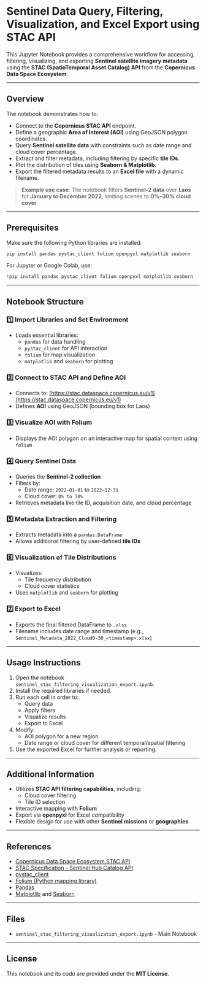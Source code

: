 # Sentinel Data Query, Filtering, Visualization, and Excel Export using STAC API

This Jupyter Notebook provides a comprehensive workflow for accessing, filtering, visualizing, and exporting **Sentinel satellite imagery metadata** using the **STAC (SpatioTemporal Asset Catalog) API** from the **Copernicus Data Space Ecosystem**.

---

## Overview

The notebook demonstrates how to:

-  Connect to the **Copernicus STAC API** endpoint.
-  Define a geographic **Area of Interest (AOI)** using GeoJSON polygon coordinates.
-  Query **Sentinel satellite data** with constraints such as date range and cloud cover percentage.
-  Extract and filter metadata, including filtering by specific **tile IDs**.
-  Plot the distribution of tiles using **Seaborn & Matplotlib**.
-  Export the filtered metadata results to an **Excel file** with a dynamic filename.

> **Example use case**: The notebook filters **Sentinel-2 data** over **Laos** for **January to December 2022**, limiting scenes to **0%–30% cloud cover**.

---

## Prerequisites

Make sure the following Python libraries are installed:

```bash
pip install pandas pystac_client folium openpyxl matplotlib seaborn
```

For Jupyter or Google Colab, use:

```python
!pip install pandas pystac_client folium openpyxl matplotlib seaborn
```

---

## Notebook Structure

### 1️⃣ Import Libraries and Set Environment

- Loads essential libraries:
  - `pandas` for data handling
  - `pystac_client` for API interaction
  - `folium` for map visualization
  - `matplotlib` and `seaborn` for plotting

### 2️⃣ Connect to STAC API and Define AOI

- Connects to: [https://stac.dataspace.copernicus.eu/v1](https://stac.dataspace.copernicus.eu/v1)
- Defines **AOI** using GeoJSON (bounding box for Laos)

### 3️⃣ Visualize AOI with Folium

- Displays the AOI polygon on an interactive map for spatial context using `folium`

### 4️⃣ Query Sentinel Data

- Queries the **Sentinel-2 collection**
- Filters by:
  - Date range: `2022-01-01` to `2022-12-31`
  - Cloud cover: `0% to 30%`
- Retrieves metadata like tile ID, acquisition date, and cloud percentage

### 5️⃣ Metadata Extraction and Filtering

- Extracts metadata into a `pandas.DataFrame`
- Allows additional filtering by user-defined **tile IDs**

### 6️⃣ Visualization of Tile Distributions

- Visualizes:
  - Tile frequency distribution
  - Cloud cover statistics
- Uses `matplotlib` and `seaborn` for plotting

### 7️⃣ Export to Excel

- Exports the final filtered DataFrame to `.xlsx`
- Filename includes date range and timestamp (e.g., `Sentinel_Metadata_2022_Cloud0-30_<timestamp>.xlsx`)

---

## Usage Instructions

1. Open the notebook `sentinel_stac_filtering_visualization_export.ipynb`.
2. Install the required libraries if needed.
3. Run each cell in order to:
   - Query data
   - Apply filters
   - Visualize results
   - Export to Excel
4. Modify:
   - AOI polygon for a new region
   - Date range or cloud cover for different temporal/spatial filtering
5. Use the exported Excel for further analysis or reporting.

---

## Additional Information

- Utilizes **STAC API filtering capabilities**, including:
  - Cloud cover filtering
  - Tile ID selection
- Interactive mapping with **Folium**
- Export via **openpyxl** for Excel compatibility
- Flexible design for use with other **Sentinel missions** or **geographies**

---

## References

- [Copernicus Data Space Ecosystem STAC API](https://stac.dataspace.copernicus.eu/v1)
- [STAC Specification - Sentinel Hub Catalog API](https://docs.sentinel-hub.com/api/latest/api/catalog/)
- [pystac_client](https://pystac-client.readthedocs.io/)
- [Folium (Python mapping library)](https://python-visualization.github.io/folium/)
- [Pandas](https://pandas.pydata.org/)
- [Matplotlib](https://matplotlib.org/) and [Seaborn](https://seaborn.pydata.org/)

---

## Files

- `sentinel_stac_filtering_visualization_export.ipynb` - Main Notebook

---

## License

This notebook and its code are provided under the **MIT License**.
